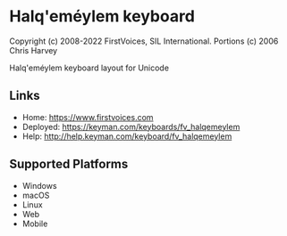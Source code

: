 Halq'eméylem keyboard
======================

Copyright (c) 2008-2022 FirstVoices, SIL International. Portions (c) 2006 Chris Harvey


Halq'eméylem keyboard layout for Unicode

Links
-----

 * Home:     <https://www.firstvoices.com>
 * Deployed: <https://keyman.com/keyboards/fv_halqemeylem>
 * Help:     <http://help.keyman.com/keyboard/fv_halqemeylem>
 
Supported Platforms
-------------------

 * Windows
 * macOS
 * Linux
 * Web
 * Mobile
